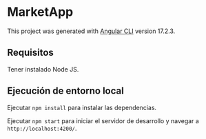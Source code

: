 # MarketApp

This project was generated with [Angular CLI](https://github.com/angular/angular-cli) version 17.2.3.

## Requisitos

Tener instalado Node JS.

## Ejecución de entorno local

Ejecutar `npm install` para instalar las dependencias.

Ejecutar `npm start` para iniciar el servidor de desarrollo y navegar a `http://localhost:4200/`.

